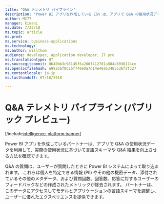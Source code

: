 ```yaml
---
title: "Q&A テレメトリ パイプライン"
description: "Power BI アプリを作成している ISV は、アプリで Q&A の使用状況データを利用して、実際の使用状況に基づいて言語スキーマや Q&A 結果を向上させる方法を確認できます。"
author: MI77
manager: kimani
ms.date: 7/22/18
ms.topic: article
ms.prod: 
ms.service: business-applications
ms.technology: 
ms.author: willthom
audience: developer, application developer, IT pro
ms.translationtype: HT
ms.sourcegitcommit: 0b40bb3c98145f5a260f412701a884a5936174ce
ms.openlocfilehash: e9925bf0c2bf740e0a7d14e48ab3485536f3f527
ms.contentlocale: ja-jp
ms.lasthandoff: 07/18/2018

---
```


# <a name="qa-telemetry-pipeline-public-preview"></a>Q&A テレメトリ パイプライン (パブリック プレビュー)

[!include[intelligence-platform banner](../../includes/intelligence-platform.md)]

Power BI アプリを作成しているパートナーは、アプリで Q&A の使用状況データを利用して、実際の使用状況に基づいて言語スキーマや Q&A 結果を向上させる方法を確認できます。

Q&A の質問は、ユーザーが質問したときに Power BI システムによって取り込まれます。 これらは個人を特定できる情報 (PII) やその他の機密データ、添付されているその他のメタデータ、および質問回数、回答数、応答に対するユーザーのフィードバックなどの作成されたメトリックが除去されます。 パートナーは、このデータにアクセスしてモデルとアプリケーションの言語スキーマを調整し、ユーザーに優れたエクスペリエンスを提供できます。 

<!--
### Who uses this feature
This feature is intended for ISV application developers. 
## Status
### Development status
In development
#### Target timeframe
October ‘18
-->

